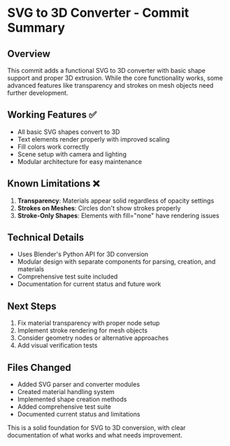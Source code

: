 # SVG to 3D Converter - Commit Summary

## Overview
This commit adds a functional SVG to 3D converter with basic shape support and proper 3D extrusion. While the core functionality works, some advanced features like transparency and strokes on mesh objects need further development.

## Working Features ✅
- All basic SVG shapes convert to 3D
- Text elements render properly with improved scaling
- Fill colors work correctly
- Scene setup with camera and lighting
- Modular architecture for easy maintenance

## Known Limitations ❌
1. **Transparency**: Materials appear solid regardless of opacity settings
2. **Strokes on Meshes**: Circles don't show strokes properly
3. **Stroke-Only Shapes**: Elements with fill="none" have rendering issues

## Technical Details
- Uses Blender's Python API for 3D conversion
- Modular design with separate components for parsing, creation, and materials
- Comprehensive test suite included
- Documentation for current status and future work

## Next Steps
1. Fix material transparency with proper node setup
2. Implement stroke rendering for mesh objects
3. Consider geometry nodes or alternative approaches
4. Add visual verification tests

## Files Changed
- Added SVG parser and converter modules
- Created material handling system
- Implemented shape creation methods
- Added comprehensive test suite
- Documented current status and limitations

This is a solid foundation for SVG to 3D conversion, with clear documentation of what works and what needs improvement.

